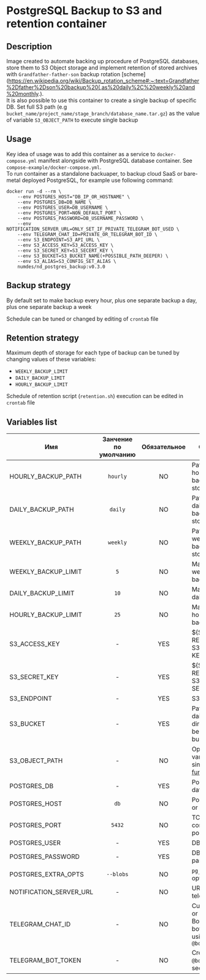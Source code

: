 # PostgreSQL Backup to S3 and retention container

## Description

Image created to automate backing up procedure of PostgreSQL databases, store them to S3 Object storage and implement retention of stored archives with `Grandfather-father-son` backup rotation [scheme] (https://en.wikipedia.org/wiki/Backup_rotation_scheme#:~:text=Grandfather%2Dfather%2Dson%20backup%20(,as%20daily%2C%20weekly%20and%20monthly.).     
It is also possible to use this container to create a single backup of specific DB. Set full S3 path (e.g `bucket_name/project_name/stage_branch/database_name.tar.gz`) as the value of variable `S3_OBJECT_PATH`  to execute single backup  

## Usage

Key idea of usage was to add this container as a service to `docker-compose.yml` manifest alongside with PostgreSQL database container. See `compose-example/docker-compose.yml`.    
To run container as a standalone backuaper, to backup cloud SaaS or bare-metal deployed PostgreSQL, for example use following command:

```shell
docker run -d --rm \
    --env POSTGRES_HOST="DB_IP_OR_HOSTNAME" \
    --env POSTGRES_DB=DB_NAME \
    --env POSTGRES_USER=DB_USERNAME \
    --env POSTGRES_PORT=NON_DEFAULT_PORT \
    --env POSTGRES_PASSWORD=DB_USERNAME_PASSWORD \
    --env NOTIFICATION_SERVER_URL=ONLY_SET_IF_PRIVATE_TELEGRAM_BOT_USED \
    --env TELEGRAM_CHAT_ID=PRIVATE_OR_TELEGRAM_BOT_ID \
    --env S3_ENDPOINT=S3_API_URL \
    --env S3_ACCESS_KEY=S3_ACCESS_KEY \
    --env S3_SECRET_KEY=S3_SECERT_KEY \
    --env S3_BUCKET=S3_BUCKET_NAME(+POSSIBLE_PATH_DEEPER) \
    --env S3_ALIAS=S3_CONFIG_SET_ALIAS \
    numdes/nd_postgres_backup:v0.3.0
```

## Backup strategy

By default set to make backup every hour, plus one separate backup a day, plus one separate backup a week

Schedule can be tuned or changed by editing of `crontab` file

## Retention strategy

Maximum depth of storage for each type of backup can be tuned by changing values of these variables:

- `WEEKLY_BACKUP_LIMIT`
- `DAILY_BACKUP_LIMIT`
- `HOURLY_BACKUP_LIMIT`

Schedule of retention script (`retention.sh`) execution can be edited in `crontab` file 

## Variables list

| Имя                       | Занчение по умолчанию | Обязательное | Описание                                                               |
|---------------------------|:-------------:|:-------------:|---------------------------------------------------------------------------|
| HOURLY_BACKUP_PATH        | `hourly`      |     NO        | Path suffix to hourly-made backups storage |
| DAILY_BACKUP_PATH         | `daily`       |     NO        | Path suffix to daily-made backups storage|
| WEEKLY_BACKUP_PATH        | `weekly`      |     NO        | Path suffix to weekly-made backups storage|
| WEEKLY_BACKUP_LIMIT       | `5`           |     NO        | Max number of weekly backups      |
| DAILY_BACKUP_LIMIT        | `10`          |     NO        | Max number of daily backups       |
| HOURLY_BACKUP_LIMIT       | `25`          |     NO        | Max number of hourly backups      |
| S3_ACCESS_KEY             | -             |     YES       | ${S3_BUCKET} READ-WRITE S3 ACCESS KEY |
| S3_SECRET_KEY             | -             |     YES       | ${S3_BUCKET} READ-WRITE S3 ACCESS SECRET  |
| S3_ENDPOINT               | -             |     YES       | S3 API URL |
| S3_BUCKET                 | -             |     YES       | Path to hourly, daily, weekly directories will be. Including bucket name        |
| S3_OBJECT_PATH            | -             |     NO        | Optional variable to use single backup [functionality](#description) |
| POSTGRES_DB               | -             |     YES       | PostgreSQL database name                                                            |
| POSTGRES_HOST             | `db`          |     NO        | PostgreSQL IP or host name                                        |
| POSTGRES_PORT             | `5432`        |     NO        | TCP connection port                                                  |
| POSTGRES_USER             | -             |     YES       | DB usermane                                                            |
| POSTGRES_PASSWORD         | -             |     YES       | DB username password                                                    |
| POSTGRES_EXTRA_OPTS       | `--blobs`     |     NO        | `pg_dump` extra options |
| NOTIFICATION_SERVER_URL   | -             |     NO        | URL of private telegram bot                                                            |
| TELEGRAM_CHAT_ID          | -             |     NO        | Custom bot ID or Telegram Bot ID when bot created using `@botfather`                                                   |
| TELEGRAM_BOT_TOKEN        | -             |     NO        | Created by `@botfather` bot security token  |
